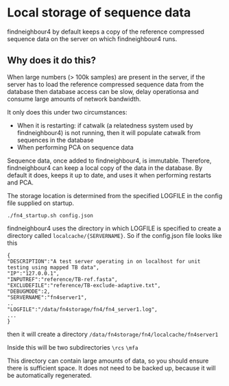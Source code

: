 Local storage of sequence data
===============================

findneighbour4 by default keeps a copy of the reference compressed sequence data on the server on which findneighbour4 runs.

Why does it do this?
--------------------
When large numbers (> 100k samples) are present in the server, if the server has to load the reference compressed sequence data from the database then database access can be slow, delay operationsa and consume large amounts of network bandwidth.

It only does this under two circumstances:
* When it is restarting: if catwalk (a relatedness system used by findneighbour4) is not running, then it will populate catwalk from sequences in the database
* When performing PCA on sequence data

Sequence data, once added to findneighbour4, is immutable.  Therefore, findneighbour4 can keep a local copy of the data in the database.  By default it does, keeps it up to date, and uses it when performing restarts and PCA.

The storage location is determined from the specified LOGFILE in the config file supplied on startup.
```
./fn4_startup.sh config.json
```

findneighbour4 uses the directory in which LOGFILE is specified to create a directory called 
```localcache/{SERVERNAME}```.  So if the config.json file looks like this
```
{
"DESCRIPTION":"A test server operating in on localhost for unit testing using mapped TB data",
"IP":"127.0.0.1",
"INPUTREF":"reference/TB-ref.fasta",
"EXCLUDEFILE":"reference/TB-exclude-adaptive.txt",
"DEBUGMODE":2,
"SERVERNAME":"fn4server1",      
..
"LOGFILE":"/data/fn4storage/fn4/fn4_server1.log",
...
}
```
then it will create a directory ```/data/fn4storage/fn4/localcache/fn4server1```

Inside this will be two subdirectories
```\rcs```
```\mfa```

This directory can contain large amounts of data, so you should ensure there is sufficient space.  It does not need to be backed up, because it will be automatically regenerated.

